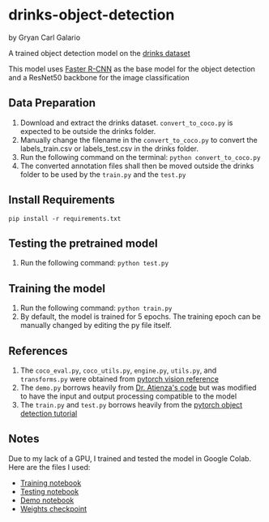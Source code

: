 # drinks-object-detection
by Gryan Carl Galario

A trained object detection model on the [drinks dataset](https://drive.google.com/file/d/1AdMbVK110IKLG7wJKhga2N2fitV1bVPA/view)

This model uses [Faster R-CNN](https://arxiv.org/abs/1506.01497) as the base model for the object detection and a ResNet50 backbone for the image classification

## Data Preparation
1. Download and extract the drinks dataset. `convert_to_coco.py` is expected to be outside the drinks folder.
2. Manually change the filename in the `convert_to_coco.py` to convert the labels_train.csv or labels_test.csv in the drinks folder.
3. Run the following command on the terminal: `python convert_to_coco.py`
4. The converted annotation files shall then be moved outside the drinks folder to be used by the `train.py` and the `test.py`

## Install Requirements
`pip install -r requirements.txt`

## Testing the pretrained model
1. Run the following command: `python test.py`

## Training the model
1. Run the following command: `python train.py`
2. By default, the model is trained for 5 epochs. The training epoch can be manually changed by editing the py file itself.

## References
1. The `coco_eval.py`, `coco_utils.py`, `engine.py`, `utils.py`, and `transforms.py` were obtained from [pytorch vision reference](https://github.com/pytorch/vision/tree/main/references/detection)
2. The `demo.py` borrows heavily from [Dr. Atienza's code](https://github.com/PacktPublishing/Advanced-Deep-Learning-with-Keras/blob/master/chapter11-detection/video_demo.py) but was modified to have the input and output processing compatible to the model
3. The `train.py` and `test.py` borrows heavily from the [pytorch object detection tutorial](https://pytorch.org/tutorials/intermediate/torchvision_tutorial.html)


## Notes
Due to my lack of a GPU, I trained and tested the model in Google Colab. Here are the files I used:
* [Training notebook](https://colab.research.google.com/drive/1kEKffqCYVuKHlR3C1Y0mDLJZEDNJuE6P?usp=sharing)
* [Testing notebook](https://colab.research.google.com/drive/1v46bFWjRNPSX84qa340mBSw7bORQl2Z2?usp=sharing)
* [Demo notebook](https://colab.research.google.com/drive/1nbdqPnve1-7z0FVZY_XrgZdxFuPpM-qN?usp=sharing)
* [Weights checkpoint](https://drive.google.com/file/d/1-Bs82OZ7-CbQKZf1NI8XGUAELVUFSJUd/view?usp=sharing)

